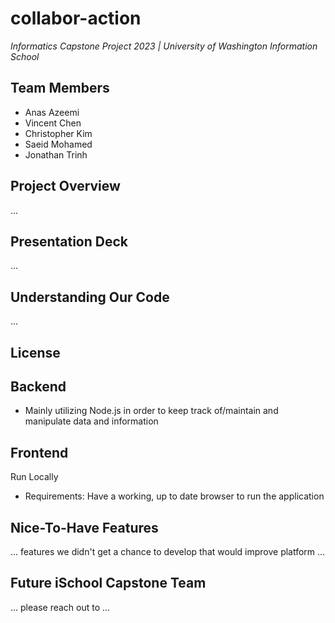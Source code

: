 # collabor-action
_Informatics Capstone Project 2023 | University of Washington Information School_

## Team Members

- Anas Azeemi
- Vincent Chen
- Christopher Kim
- Saeid Mohamed
- Jonathan Trinh

## Project Overview
...

## Presentation Deck
...


## Understanding Our Code
...

## License

## Backend
- Mainly utilizing Node.js in order to keep track of/maintain and manipulate data and information


## Frontend
Run Locally
- Requirements:
  Have a working, up to date browser to run the application



## Nice-To-Have Features
... features we didn't get a chance to develop that would improve platform ...

## Future iSchool Capstone Team
... please reach out to ...











